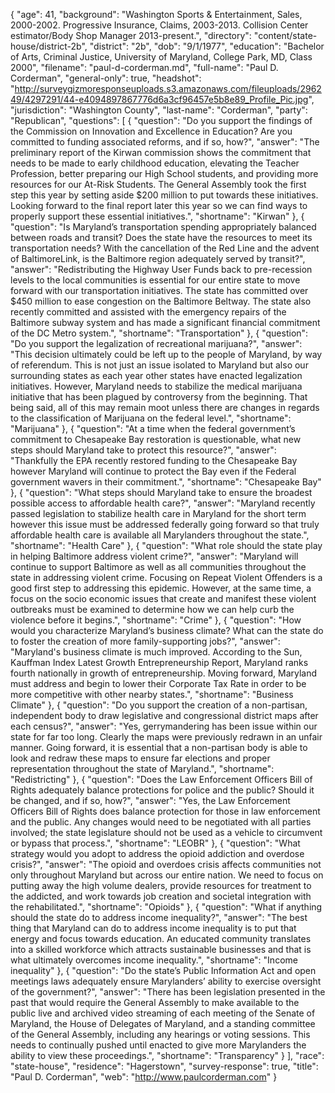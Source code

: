 {
  "age": 41,
  "background": "Washington Sports & Entertainment, Sales, 2000-2002. Progressive Insurance, Claims, 2003-2013. Collision Center estimator/Body Shop Manager 2013-present.",
  "directory": "content/state-house/district-2b",
  "district": "2b",
  "dob": "9/1/1977",
  "education": "Bachelor of Arts, Criminal Justice, University of Maryland, College Park, MD, Class 2000",
  "filename": "paul-d-corderman.md",
  "full-name": "Paul D. Corderman",
  "general-only": true,
  "headshot": "http://surveygizmoresponseuploads.s3.amazonaws.com/fileuploads/296249/4297291/44-e4094897867776d6a3cf96457e5b8e89_Profile_Pic.jpg",
  "jurisdiction": "Washington County",
  "last-name": "Corderman",
  "party": "Republican",
  "questions": [
    {
      "question": "Do you support the findings of the Commission on Innovation and Excellence in Education? Are you committed to funding associated reforms, and if so, how?",
      "answer": "The preliminary report of the Kirwan commission shows the commitment that needs to be made to early childhood education, elevating the Teacher Profession, better preparing our High School students, and providing more resources for our At-Risk Students. The General Assembly took the first step this year by setting aside $200 million to put towards these initiatives. Looking forward to the final report later this year so we can find ways to properly support these essential initiatives.",
      "shortname": "Kirwan"
    },
    {
      "question": "Is Maryland’s transportation spending appropriately balanced between roads and transit? Does the state have the resources to meet its transportation needs? With the cancellation of the Red Line and the advent of BaltimoreLink, is the Baltimore region adequately served by transit?",
      "answer": "Redistributing the Highway User Funds back to pre-recession levels to the local communities is essential for our entire state to move forward with our transportation initiatives. The state has committed over $450 million to ease congestion on the Baltimore Beltway. The state also recently committed and assisted with the emergency repairs of the Baltimore subway system and has made a significant financial commitment of the DC Metro system.",
      "shortname": "Transportation"
    },
    {
      "question": "Do you support the legalization of recreational marijuana?",
      "answer": "This decision ultimately could be left up to the people of Maryland, by way of referendum. This is not just an issue isolated to Maryland but also our surrounding states as each year other states have enacted legalization initiatives. However, Maryland needs to stabilize the medical marijuana initiative that has been plagued by controversy from the beginning. That being said, all of this may remain moot unless there are changes in regards to the classification of Marijuana on the federal level.",
      "shortname": "Marijuana"
    },
    {
      "question": "At a time when the federal government’s commitment to Chesapeake Bay restoration is questionable, what new steps should Maryland take to protect this resource?",
      "answer": "Thankfully the EPA recently restored funding to the Chesapeake Bay however Maryland will continue to protect the Bay even if the Federal government wavers in their commitment.",
      "shortname": "Chesapeake Bay"
    },
    {
      "question": "What steps should Maryland take to ensure the broadest possible access to affordable health care?",
      "answer": "Maryland recently passed legislation to stabilize health care in Maryland for the short term however this issue must be addressed federally going forward so that truly affordable health care is available all Marylanders throughout the state.",
      "shortname": "Health Care"
    },
    {
      "question": "What role should the state play in helping Baltimore address violent crime?",
      "answer": "Maryland will continue to support Baltimore as well as all communities throughout the state in addressing violent crime. Focusing on Repeat Violent Offenders is a good first step to addressing this epidemic. However, at the same time, a focus on the socio economic issues that create and manifest these violent outbreaks must be examined to determine how we can help curb the violence before it begins.",
      "shortname": "Crime"
    },
    {
      "question": "How would you characterize Maryland’s business climate? What can the state do to foster the creation of more family-supporting jobs?",
      "answer": "Maryland's business climate is much improved. According to the Sun, Kauffman Index Latest Growth Entrepreneurship Report, Maryland ranks fourth nationally in growth of entrepreneurship. Moving forward, Maryland must address and begin to lower their Corporate Tax Rate in order to be more competitive with other nearby states.",
      "shortname": "Business Climate"
    },
    {
      "question": "Do you support the creation of a non-partisan, independent body to draw legislative and congressional district maps after each census?",
      "answer": "Yes, gerrymandering has been issue within our state for far too long. Clearly the maps were previously redrawn in an unfair manner. Going forward, it is essential that a non-partisan body is able to look and redraw these maps to ensure far elections and proper representation throughout the state of Maryland.",
      "shortname": "Redistricting"
    },
    {
      "question": "Does the Law Enforcement Officers Bill of Rights adequately balance protections for police and the public? Should it be changed, and if so, how?",
      "answer": "Yes, the Law Enforcement Officers Bill of Rights does balance protection for those in law enforcement and the public. Any changes would need to be negotiated with all parties involved; the state legislature should not be used as a vehicle to circumvent or bypass that process.",
      "shortname": "LEOBR"
    },
    {
      "question": "What strategy would you adopt to address the opioid addiction and overdose crisis?",
      "answer": "The opioid and overdoes crisis affects communities not only throughout Maryland but across our entire nation. We need to focus on putting away the high volume dealers, provide resources for treatment to the addicted, and work towards job creation and societal integration with the rehabilitated.",
      "shortname": "Opioids"
    },
    {
      "question": "What if anything should the state do to address income inequality?",
      "answer": "The best thing that Maryland can do to address income inequality is to put that energy and focus towards education. An educated community translates into a skilled workforce which attracts sustainable businesses and that is what ultimately overcomes income inequality.",
      "shortname": "Income inequality"
    },
    {
      "question": "Do the state’s Public Information Act and open meetings laws adequately ensure Marylanders’ ability to exercise oversight of the government?",
      "answer": "There has been legislation presented in the past that would require the General Assembly to make available to the public live and archived video streaming of each meeting of the Senate of Maryland, the House of Delegates of Maryland, and a standing committee of the General Assembly, including any hearings or voting sessions. This needs to continually pushed until enacted to give more Marylanders the ability to view these proceedings.",
      "shortname": "Transparency"
    }
  ],
  "race": "state-house",
  "residence": "Hagerstown",
  "survey-response": true,
  "title": "Paul D. Corderman",
  "web": "http://www.paulcorderman.com"
}
